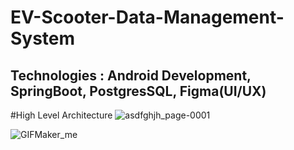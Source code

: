 # EV-Scooter-Data-Management-System
 ## Technologies : Android Development, SpringBoot, PostgresSQL, Figma(UI/UX)

#High Level Architecture
![asdfghjh_page-0001](https://github.com/user-attachments/assets/9d4d6728-22c5-49d9-9eda-e0c93b42266a)




 ![GIFMaker_me](https://github.com/user-attachments/assets/152a7a0e-3f92-4085-91bd-66dcc337381a)

